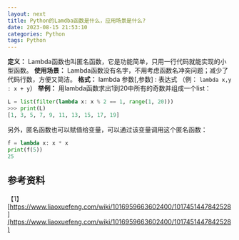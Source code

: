 ```yaml
---
layout: next
title: Python的Lamdba函数是什么，应用场景是什么?
date: 2023-08-15 21:53:10
categories: Python
tags: Python
---
```



**定义：** Lambda函数也叫匿名函数，它是功能简单，只用一行代码就能实现的小型函数。
**使用场景：** Lambda函数没有名字，不用考虑函数名冲突问题；减少了代码行数，方便又简洁。
**格式：** lambda 参数[,参数] : 表达式 （例： `lambda x,y : x + y`）
**举例：** 用lambda函数求出1到20中所有的奇数并组成一个list：
```python
L = list(filter(lambda x: x % 2 == 1, range(1, 20)))
>>> print(L)
[1, 3, 5, 7, 9, 11, 13, 15, 17, 19]
```
<!-- more -->

另外，匿名函数也可以赋值给变量，可以通过该变量调用这个匿名函数：
```python
f = lambda x: x * x
print(f(5))
25
```

## 参考资料
【1】[https://www.liaoxuefeng.com/wiki/1016959663602400/1017451447842528](https://www.liaoxuefeng.com/wiki/1016959663602400/1017451447842528)
